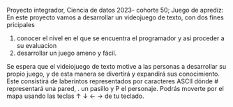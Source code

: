 Proyecto integrador, 
Ciencia de datos 2023- cohorte 50;
Juego de aprediz: 
En este proyecto vamos a desarrollar un videojuego de texto, con dos fines pricipales
1. conocer el nivel en el que se encuentra el programador y asi proceder a su evaluacion 
2. desarrollar un juego ameno y fácil. 

Se espera que el videiojuego de texto motive a las personas a desarrollar su propio juego, y de esta manera se divertirá y expandirá sus conocimiento. 
Este consistirá de laberintos representados por caracteres ASCII dónde # representará una pared, . un pasillo y P el personaje.
Podrás moverte por el mapa usando las teclas ↑ ↓ ← → de tu teclado.
